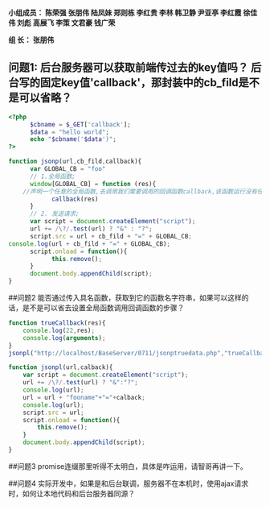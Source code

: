 

**小组成员： 陈荣强 张朋伟 陆凤妹  郑则栋 李红贵 李林 韩卫静 尹亚亭 李红霞  徐佳伟  刘彪  高展飞 李策  文君豪 钱广荣**

**组       长： 张朋伟**


## 问题1: 后台服务器可以获取前端传过去的key值吗？ 后台写的固定key值'callback'，那封装中的cb_fild是不是可以省略？
```php
<?php
      $cbname = $_GET['callback'];
      $data = "hello world";
      echo "$cbname('$data')";
?>
```
```javascript
function jsonp(url,cb_fild,callback){
      var GLOBAL_CB = "foo"
      // 1.全局函数;
      window[GLOBAL_CB] = function (res){
	//声明一个任意的全局函数,去调用我们需要调用的回调函数callback,该函数运行没有任何结果，只是用来传值
            callback(res)
      }
      // 2. 发送请求; 
      var script = document.createElement("script");
      url += /\?/.test(url) ? "&" : "?";
      script.src = url + cb_fild + "=" + GLOBAL_CB;
console.log(url + cb_fild + "=" + GLOBAL_CB);
      script.onload = function(){
            this.remove();
      }
      document.body.appendChild(script);
}
```


##问题2 能否通过传入具名函数，获取到它的函数名字符串，如果可以这样的话，是不是可以省去设置全局函数调用回调函数的步骤？
```javascript
function trueCallback(res){
    console.log(22,res);
    console.log(arguments);
}
jsonpl("http://localhost/BaseServer/0711/jsonptruedata.php","trueCallback");

function jsonpl(url,calback){
    var script = document.createElement("script");
    url += /\?/.test(url) ? "&":"?";
    console.log(url);
    url = url + "fooname"+"="+calback;
    console.log(url);
    script.src = url;
    script.onload = function(){
        this.remove();
    }
    document.body.appendChild(script);
}
```

##问题3 promise连缀那里听得不太明白，具体是咋运用，请智哥再讲一下。



##问题4  实际开发中，如果是和后台联调，服务器不在本机时，使用ajax请求时，如何让本地代码和后台服务器同源？
